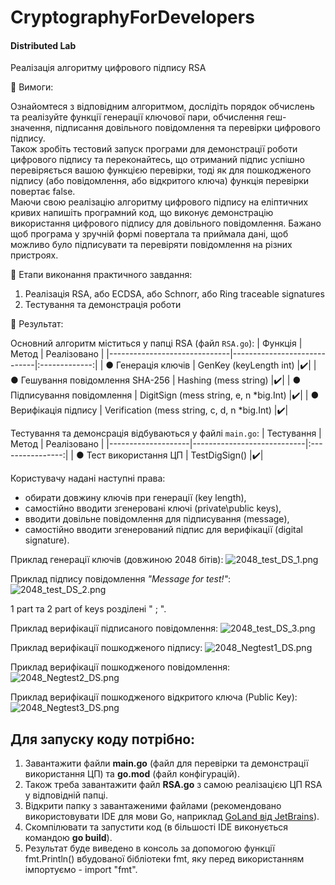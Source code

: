 # CryptographyForDevelopers
#### Distributed Lab

Реалізація алгоритму цифрового підпису RSA

:small_blue_diamond: Вимоги:

Ознайомтеся з відповідним алгоритмом, дослідіть порядок обчислень та реалізуйте функції генерації ключової пари, обчислення геш-значення, підписання довільного повідомлення та перевірки цифрового підпису. <br>
Також зробіть тестовий запуск програми для демонстрації роботи цифрового підпису та переконайтесь, що отриманий підпис успішно перевіряється вашою функцією перевірки, тоді як для пошкодженого підпису (або повідомлення, або відкритого  ключа) функція перевірки повертає false. <br>
Маючи свою реалізацію алгоритму цифрового підпису на еліптичних кривих напишіть програмний код, що виконує демонстрацію використання цифрового підпису для довільного повідомлення. Бажано щоб програма у зручній формі повертала та приймала дані, щоб можливо було підписувати та перевіряти повідомлення на різних пристроях. <br>

:small_blue_diamond: Етапи виконання практичного завдання:

1. Реалізація RSA, або ECDSA, або Schnorr, або Ring traceable signatures
2. Тестування та демонстрація роботи

:small_blue_diamond: Результат:

Основний алгоритм міститься у папці RSA (файл `RSA.go`):
| Функція                      | Метод                       |  Реалізовано  |
|------------------------------|-----------------------------|:-------------:|
| ● Генерація ключів | GenKey (keyLength int) |:heavy_check_mark:|
| ● Гешування повідомлення SHA-256 | Hashing (mess string) |:heavy_check_mark:|
| ● Підписування повідомлення | DigitSign (mess string, e, n *big.Int) |:heavy_check_mark:|
| ● Верифікація підпису | Verification (mess string, c, d, n *big.Int) |:heavy_check_mark:|

Тестування та демонсрація відбуваються у файлі `main.go`:
| Тестування         | Метод                      |   Реалізовано    |
|--------------------|----------------------------|:----------------:|
| ● Тест використання ЦП | TestDigSign() |:heavy_check_mark:|

Користувачу надані наступні права:
- обирати довжину ключів при генерації (key length),
- самостійно вводити згенеровані ключі (private\public keys), 
- вводити довільне повідомлення для підписування (message), 
- самостійно вводити згенерований підпис для верифікації (digital signature).

Приклад генерації ключів (довжиною 2048 бітів):
![2048_test_DS_1.png](..%2F..%2F..%2F..%2FDesktop%2F2048_test_DS_1.png)

Приклад підпису повідомлення *"Message for test!"*:
![2048_test_DS_2.png](..%2F..%2F..%2F..%2FDesktop%2F2048_test_DS_2.png)

1 part та 2 part of keys розділені " ; ".

Приклад верифікації підписаного повідомлення:
![2048_test_DS_3.png](..%2F..%2F..%2F..%2FDesktop%2F2048_test_DS_3.png)

Приклад верифікації пошкодженого підпису:
![2048_Negtest1_DS.png](..%2F..%2F..%2F..%2FDesktop%2F2048_Negtest1_DS.png)

Приклад верифікації пошкодженого повідомлення:
![2048_Negtest2_DS.png](..%2F..%2F..%2F..%2FDesktop%2F2048_Negtest2_DS.png)

Приклад верифікації пошкодженого відкритого ключа (Public Key):
![2048_Negtest3_DS.png](..%2F..%2F..%2F..%2FDesktop%2F2048_Negtest3_DS.png)

Для запуску коду потрібно:
-
1. Завантажити файли **main.go** (файл для перевірки та демонстрації використання ЦП) та **go.mod** (файл конфігурацій).
2. Також треба завантажити файл **RSA.go** з самою реалізацією ЦП RSA у відповідній папці.
3. Відкрити папку з завантаженими файлами (рекомендовано використовувати IDE для мови Go, наприклад [GoLand від JetBrains](https://www.jetbrains.com/go/)).
4. Cкомпілювати та запустити код (в більшості IDE виконується командою **go build**).
5. Результат буде виведено в консоль за допомогою функції fmt.Println() вбудованої бібліотеки fmt, яку перед використанням імпортуємо - import "fmt".
